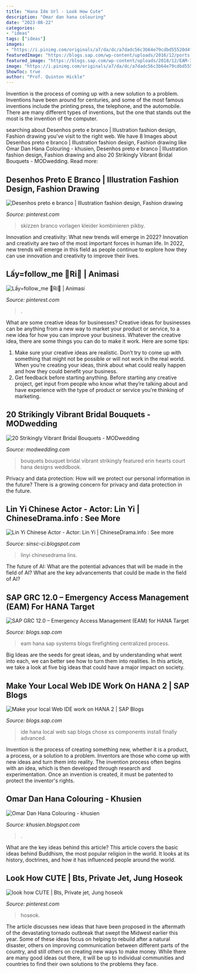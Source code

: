 ```yaml
---
title: "Hana Ide Url - Look How Cute"
description: "Omar dan hana colouring"
date: "2023-08-22"
categories:
- "ideas"
tags: ["ideas"]
images:
- "https://i.pinimg.com/originals/a7/da/dc/a7dadc56c3b64e79cdbd55520d4f9d41.jpg"
featuredImage: "https://blogs.sap.com/wp-content/uploads/2016/12/ports.png"
featured_image: "https://blogs.sap.com/wp-content/uploads/2018/12/EAM-33.png"
image: "https://i.pinimg.com/originals/a7/da/dc/a7dadc56c3b64e79cdbd55520d4f9d41.jpg"
ShowToc: true
author: "Prof. Quinton Hickle"
---
```



Invention is the process of coming up with a new solution to a problem. Inventions have been around for centuries, and some of the most famous inventions include the printing press, the telephone, and the automobile. There are many different types of inventions, but the one that stands out the most is the invention of the computer.

	

		
searching about Desenhos preto e branco | Illustration fashion design, Fashion drawing you've visit to the right web. We have 8 Images about Desenhos preto e branco | Illustration fashion design, Fashion drawing like Omar Dan Hana Colouring - khusien, Desenhos preto e branco | Illustration fashion design, Fashion drawing and also 20 Strikingly Vibrant Bridal Bouquets - MODwedding. Read more:
		
    
## Desenhos Preto E Branco | Illustration Fashion Design, Fashion Drawing

<img loading=lazy src="https://i.pinimg.com/originals/aa/64/e8/aa64e8bfed81425c7fd1aa49743624c1.jpg" onerror="this.onerror=null;this.src='https://tse1.mm.bing.net/th?id=OIP.-W3Tgs0BJX3XKsS-dsaWfQHaKe&amp;pid=15.1';" alt="Desenhos preto e branco | Illustration fashion design, Fashion drawing">

_Source: pinterest.com_

>skizzen branco vorlagen kleider kombinieren pikby. 

	

Innovation and creativity: What new trends will emerge in 2022?
Innovation and creativity are two of the most important forces in human life. In 2022, new trends will emerge in this field as people continue to explore how they can use innovation and creativity to improve their lives.

    
## Lấy=follow_me 💢Ri💢 | Animasi

<img loading=lazy src="https://i.pinimg.com/736x/b3/69/ff/b369ff8071dd11ca9d8aaacfe8f587bd.jpg" onerror="this.onerror=null;this.src='https://tse3.mm.bing.net/th?id=OIP.YMKSAl4rUfFW9gwtSsp4cQHaJ4&amp;pid=15.1';" alt="Lấy=follow_me 💢Ri💢 | Animasi">

_Source: pinterest.com_

>. 

	

What are some creative ideas for businesses?
Creative ideas for businesses can be anything from a new way to market your product or service, to a new idea for how you can improve your business. Whatever the creative idea, there are some things you can do to make it work. Here are some tips: 
1. Make sure your creative ideas are realistic. Don’t try to come up with something that might not be possible or will not work in the real world. When you’re creating your ideas, think about what could really happen and how they could benefit your business. 
2. Get feedback before starting anything. Before starting any creative project, get input from people who know what they’re talking about and have experience with the type of product or service you’re thinking of marketing.

    
## 20 Strikingly Vibrant Bridal Bouquets - MODwedding

<img loading=lazy src="https://s28830.pcdn.co/wp-content/uploads/2015/06/bridal-bouquet-5-06162015ch.jpg" onerror="this.onerror=null;this.src='https://tse4.mm.bing.net/th?id=OIP.jG178efJuQh4-NYhhHu3MwHaLK&amp;pid=15.1';" alt="20 Strikingly Vibrant Bridal Bouquets - MODwedding">

_Source: modwedding.com_

>bouquets bouquet bridal vibrant strikingly featured erin hearts court hana designs weddbook. 

	

Privacy and data protection: How will we protect our personal information in the future?
There is a growing concern for privacy and data protection in the future.

    
## Lin Yi Chinese Actor - Actor: Lin Yi | ChineseDrama.info : See More

<img loading=lazy src="https://i.pinimg.com/originals/a7/da/dc/a7dadc56c3b64e79cdbd55520d4f9d41.jpg" onerror="this.onerror=null;this.src='https://tse3.mm.bing.net/th?id=OIP.PCraN8Xf-Vm7t-eJfxfgDgHaLH&amp;pid=15.1';" alt="Lin Yi Chinese Actor - Actor: Lin Yi | ChineseDrama.info : See more">

_Source: sinsc-ci.blogspot.com_

>linyi chinesedrama lins. 

	

The future of AI: What are the potential advances that will be made in the field of AI?
What are the key advancements that could be made in the field of AI?

    
## SAP GRC 12.0 – Emergency Access Management (EAM) For HANA Target

<img loading=lazy src="https://blogs.sap.com/wp-content/uploads/2018/12/EAM-33.png" onerror="this.onerror=null;this.src='https://tse4.mm.bing.net/th?id=OIP.s7QTEcHyW5G_TT2IrvixvQHaEs&amp;pid=15.1';" alt="SAP GRC 12.0 – Emergency Access Management (EAM) for HANA Target">

_Source: blogs.sap.com_

>eam hana sap systems blogs firefighting centralized process. 

	

Big Ideas are the seeds for great ideas, and by understanding what went into each, we can better see how to turn them into realities. In this article, we take a look at five big ideas that could have a major impact on society.

    
## Make Your Local Web IDE Work On HANA 2 | SAP Blogs

<img loading=lazy src="https://blogs.sap.com/wp-content/uploads/2016/12/ports.png" onerror="this.onerror=null;this.src='https://tse2.mm.bing.net/th?id=OIP.eEuk-24sDY_y4PZz0Q847QHaEr&amp;pid=15.1';" alt="Make your local Web IDE work on HANA 2 | SAP Blogs">

_Source: blogs.sap.com_

>ide hana local web sap blogs chose xs components install finally advanced. 

	

Invention is the process of creating something new, whether it is a product, a process, or a solution to a problem. Inventors are those who come up with new ideas and turn them into reality. The invention process often begins with an idea, which is then developed through research and experimentation. Once an invention is created, it must be patented to protect the inventor's rights.

    
## Omar Dan Hana Colouring - Khusien

<img loading=lazy src="https://lh3.googleusercontent.com/proxy/SlNu31R6a32WDKc_jV8jHGohKAUx3PtaJU0KDUMPmKm_BYxinR4h1hkoQ-jYZguScKDt3L7IYn0d7-1QQpsFnZ3258TmQ-x9UE46kGvjrClv6faXHehKP5hwlmba2UaV=w1200-h630-p-k-no-nu" onerror="this.onerror=null;this.src='https://tse4.mm.bing.net/th?id=OIP.4kPrbDiSWukmUBoT7dRZjgHaD6&amp;pid=15.1';" alt="Omar Dan Hana Colouring - khusien">

_Source: khusien.blogspot.com_

>. 

	

What are the key ideas behind this article?
This article covers the basic ideas behind Buddhism, the most popular religion in the world. It looks at its history, doctrines, and how it has influenced people around the world.

    
## Look How CUTE | Bts, Private Jet, Jung Hoseok

<img loading=lazy src="https://i.pinimg.com/736x/42/d4/12/42d412436c6c23ac57bdb1ce7bac55e5.jpg" onerror="this.onerror=null;this.src='https://tse4.mm.bing.net/th?id=OIP.WDGSKIMLP0KeS6cgApPTkgHaNL&amp;pid=15.1';" alt="look how CUTE | Bts, Private jet, Jung hoseok">

_Source: pinterest.com_

>hoseok. 

	

The article discusses new ideas that have been proposed in the aftermath of the devastating tornado outbreak that swept the Midwest earlier this year. Some of these ideas focus on helping to rebuild after a natural disaster, others on improving communication between different parts of the country, and still others on creating new ways to make money. While there are many good ideas out there, it will be up to individual communities and countries to find their own solutions to the problems they face.

